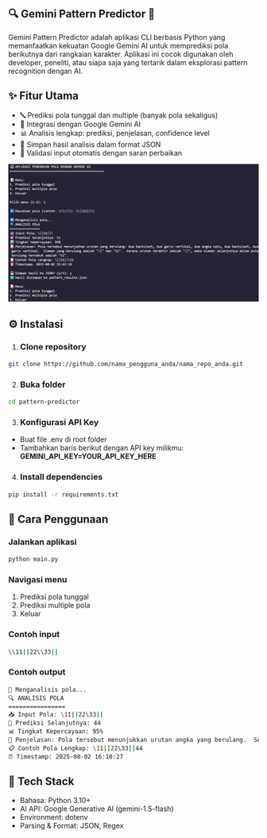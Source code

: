 ## 🔍 Gemini Pattern Predictor 🧩
 
Gemini Pattern Predictor adalah aplikasi CLI berbasis Python yang memanfaatkan kekuatan Google Gemini AI untuk memprediksi pola berikutnya dari rangkaian karakter.
Aplikasi ini cocok digunakan oleh developer, peneliti, atau siapa saja yang tertarik dalam eksplorasi pattern recognition dengan AI.

## ✨ Fitur Utama
* 🔤 Prediksi pola tunggal dan multiple (banyak pola sekaligus)
* 🤖 Integrasi dengan Google Gemini AI
* 📊 Analisis lengkap: prediksi, penjelasan, confidence level
* 💾 Simpan hasil analisis dalam format JSON
* 🧹 Validasi input otomatis dengan saran perbaikan

![Demo](img/Screenshot%202025-08-02%20154335.png)

## ⚙️ Instalasi
1. ### Clone repository
```bash
git clone https://github.com/nama_pengguna_anda/nama_repo_anda.git
```

2. ### Buka folder
```bash
cd pattern-predictor
```

3. ###  Konfigurasi API Key
* Buat file .env di root folder
* Tambahkan baris berikut dengan API key milikmu:
  **GEMINI_API_KEY=YOUR_API_KEY_HERE**

4. ### Install dependencies
``` bash
pip install -r requirements.txt
```

## 🚀 Cara Penggunaan
### Jalankan aplikasi
``` bash
python main.py
```

### Navigasi menu
1. Prediksi pola tunggal
2. Prediksi multiple pola
3. Keluar

### Contoh input
```bash
\\11||22\\33||
```

### Contoh output
```bash
🔄 Menganalisis pola...
🔍 ANALISIS POLA
================
📥 Input Pola: \11||22\33||
🎯 Prediksi Selanjutnya: 44
📊 Tingkat Kepercayaan: 95%
📝 Penjelasan: Pola tersebut menunjukkan urutan angka yang berulang.  Setiap angka diikuti oleh dirinya sendiri, kemudian dipisahkan oleh dua garis vertikal ('||').  Angka tersebut meningkat secara berurutan.  Oleh karena itu, angka selanjutnya dalam urutan adalah 4, diikuti oleh dirinya sendiri.
📋 Contoh Pola Lengkap: \11||22\33||44
⏰ Timestamp: 2025-08-02 16:10:27
```

## 🧰 Tech Stack
* Bahasa: Python 3.10+
* AI API: Google Generative AI (gemini-1.5-flash)
* Environment: dotenv
* Parsing & Format: JSON, Regex

